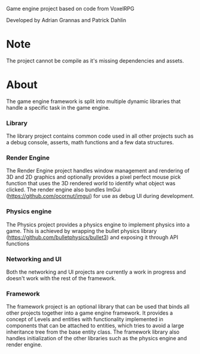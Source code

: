 
Game engine project based on code from VoxelRPG

Developed by Adrian Grannas and Patrick Dahlin

# Note
The project cannot be compile as it's missing dependencies and assets.

# About
The game engine framework is split into multiple dynamic libraries that handle a specific task in the game engine.
### Library
The library project contains common code used in all other projects such as a debug console, asserts, math functions and a few data structures.
### Render Engine
The Render Engine project handles window management and rendering of 3D and 2D graphics and optionally provides a pixel perfect mouse pick function that uses the 3D rendered world to identify what object was clicked. The render engine also bundles ImGui (https://github.com/ocornut/imgui) for use as debug UI during development.
### Physics engine
The Physics project provides a physics engine to implement physics into a game. This is achieved by wrapping the bullet physics library (https://github.com/bulletphysics/bullet3) and exposing it through API functions 
### Networking and UI
Both the networking and UI projects are currently a work in progress and doesn't work with the rest of the framework.
### Framework
The framework project is an optional library that can be used that binds all other projects together into a game engine framework. It provides a concept of Levels and entities with functionality implemented in components that can be attached to entities, which tries to avoid a large inheritance tree from the base entity class. The framework library also handles initialization of the other libraries such as the physics engine and render engine.
